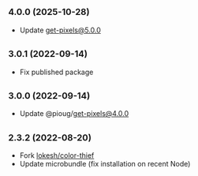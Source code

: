 ## <small>4.0.0 (2025-10-28)</small>

- Update get-pixels@5.0.0

## <small>3.0.1 (2022-09-14)</small>

- Fix published package

## <small>3.0.0 (2022-09-14)</small>

- Update @pioug/get-pixels@4.0.0

## <small>2.3.2 (2022-08-20)</small>

- Fork [lokesh/color-thief](https://github.com/lokesh/color-thief)
- Update microbundle (fix installation on recent Node)
